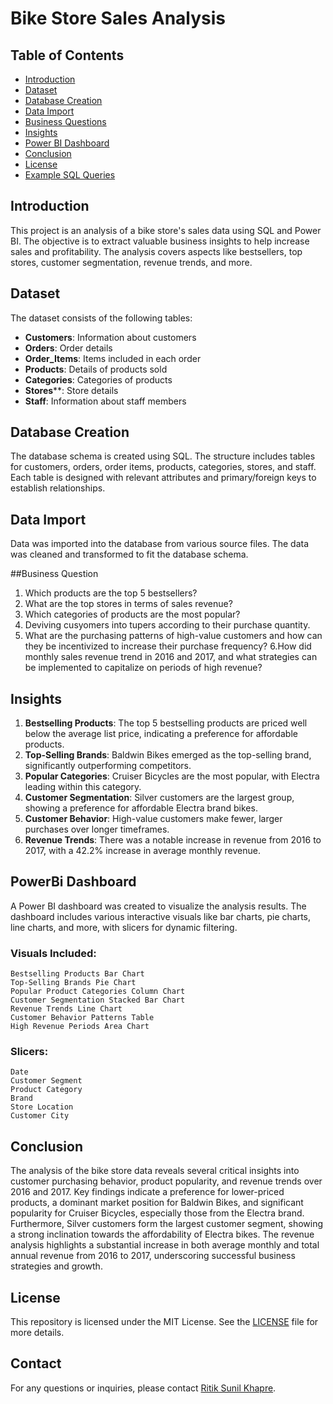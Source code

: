 # Bike Store Sales Analysis

## Table of Contents
- [Introduction](#introduction)
- [Dataset](#dataset)
- [Database Creation](#database-creation)
- [Data Import](#data-import)
- [Business Questions](#business-questions)
- [Insights](#insights)
- [Power BI Dashboard](#power-bi-dashboard)
- [Conclusion](#conclusion)
- [License](#license)
- [Example SQL Queries](#example-sql-queries)

## Introduction
This project is an analysis of a bike store's sales data using SQL and Power BI. The objective is to extract valuable business insights to help increase sales and profitability. The analysis covers aspects like bestsellers, top stores, customer segmentation, revenue trends, and more.

## Dataset
The dataset consists of the following tables:
- **Customers**: Information about customers
- **Orders**: Order details
- **Order_Items**: Items included in each order
- **Products**: Details of products sold
- **Categories**: Categories of products
- **Stores****: Store details
- **Staff**: Information about staff members

## Database Creation
The database schema is created using SQL. The structure includes tables for customers, orders, order items, products, categories, stores, and staff. Each table is designed with relevant attributes and primary/foreign keys to establish relationships.

## Data Import
Data was imported into the database from various source files. The data was cleaned and transformed to fit the database schema.

##Business Question
1. Which products are the top 5 bestsellers?
2. What are the top stores in terms of sales revenue?
3. Which categories of products are the most popular?
4. Deviving cusyomers into tupers according to their purchase quantity.
5. What are the purchasing patterns of high-value customers and how can they be incentivized to increase their purchase frequency?
6.How did monthly sales revenue trend in 2016 and 2017, and what strategies can be implemented to capitalize on periods of high revenue?

## Insights
1. **Bestselling Products**: The top 5 bestselling products are priced well below the average list price, indicating a preference for affordable products.
2. **Top-Selling Brands**: Baldwin Bikes emerged as the top-selling brand, significantly outperforming competitors.
3. **Popular Categories**: Cruiser Bicycles are the most popular, with Electra leading within this category.
4. **Customer Segmentation**: Silver customers are the largest group, showing a preference for affordable Electra brand bikes.
5. **Customer Behavior**: High-value customers make fewer, larger purchases over longer timeframes.
6. **Revenue Trends**: There was a notable increase in revenue from 2016 to 2017, with a 42.2% increase in average monthly revenue.

## PowerBi Dashboard
A Power BI dashboard was created to visualize the analysis results. The dashboard includes various interactive visuals like bar charts, pie charts, line charts, and more, with slicers for dynamic filtering.

  ### Visuals Included:
    Bestselling Products Bar Chart
    Top-Selling Brands Pie Chart
    Popular Product Categories Column Chart
    Customer Segmentation Stacked Bar Chart
    Revenue Trends Line Chart
    Customer Behavior Patterns Table
    High Revenue Periods Area Chart
  ### Slicers:
    Date
    Customer Segment
    Product Category
    Brand
    Store Location
    Customer City

## Conclusion
The analysis of the bike store data reveals several critical insights into customer purchasing behavior, product popularity, and revenue trends over 2016 and 2017. Key findings indicate a preference for lower-priced products, a dominant market position for Baldwin Bikes, and significant popularity for Cruiser Bicycles, especially those from the Electra brand. Furthermore, Silver customers form the largest customer segment, showing a strong inclination towards the affordability of Electra bikes. The revenue analysis highlights a substantial increase in both average monthly and total annual revenue from 2016 to 2017, underscoring successful business strategies and growth.


## License

This repository is licensed under the MIT License. See the [LICENSE](LICENSE) file for more details.

## Contact
For any questions or inquiries, please contact [Ritik Sunil Khapre](mailto:ritik.khapre5202.com).
